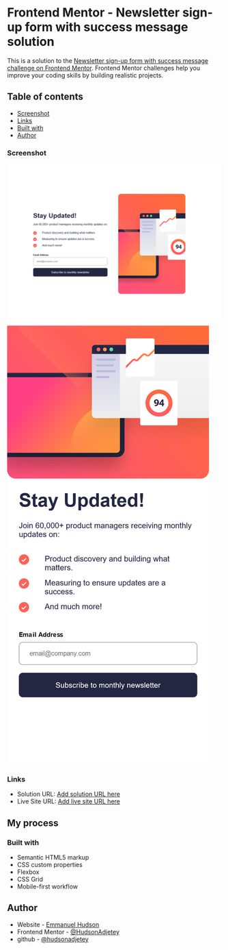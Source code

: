 # Frontend Mentor - Newsletter sign-up form with success message solution

This is a solution to the [Newsletter sign-up form with success message challenge on Frontend Mentor](https://www.frontendmentor.io/challenges/newsletter-signup-form-with-success-message-3FC1AZbNrv). Frontend Mentor challenges help you improve your coding skills by building realistic projects.

## Table of contents

- [Screenshot](#screenshot)
- [Links](#links)
- [Built with](#built-with)
- [Author](#author)

### Screenshot

<img src="./assets/images/desktop.png" center>
<img src="./assets/images/mobile.png" center>

### Links

- Solution URL: [Add solution URL here](https://your-solution-url.com)
- Live Site URL: [Add live site URL here](https://your-live-site-url.com)

## My process

### Built with

- Semantic HTML5 markup
- CSS custom properties
- Flexbox
- CSS Grid
- Mobile-first workflow

## Author

- Website - [Emmanuel Hudson](https://hudson-swifttech.onrender.com/)
- Frontend Mentor - [@HudsonAdjetey](https://www.frontendmentor.io/profile/HudsonAdjetey)
- github - [@hudsonadjetey](github.com/hudsonadjetey)

